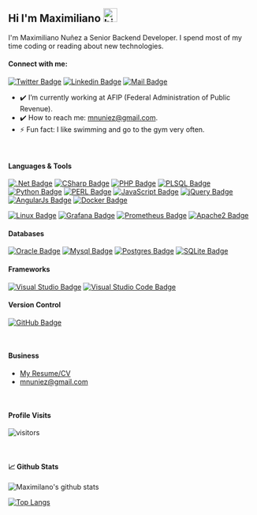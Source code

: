 ## Hi I'm Maximiliano <img src="https://user-images.githubusercontent.com/1303154/88677602-1635ba80-d120-11ea-84d8-d263ba5fc3c0.gif" width="28px" alt="hi">

I'm Maximiliano Nuñez a Senior Backend Developer.
I spend most of my time coding or reading about new technologies.

####  Connect with me:

[![Twitter Badge](https://img.shields.io/badge/-@maxi1kiano-1ca0f1?style=flat&labelColor=1ca0f1&logo=twitter&logoColor=white&link=https://twitter.com/massi1kiano)](https://twitter.com/massi1kiano) [![Linkedin Badge](https://img.shields.io/badge/-maxi1kiano-0e76a8?style=flat&labelColor=0e76a8&logo=linkedin&logoColor=white)](https://www.linkedin.com/in/maxi1kiano/) [![Mail Badge](https://img.shields.io/badge/gmail-c0392b?style=flat&labelColor=c0392b&logo=gmail&logoColor=white)](mailto:mnuniez@gmail.com)

<!-- TODO: Add last video link -->

- ✔️ I’m currently working at AFIP (Federal Administration of Public Revenue).
- ✔️ How to reach me: mnuniez@gmail.com.
- ⚡ Fun fact: I like swimming and go to the gym very often.

<br />

####  Languages & Tools

[![.Net Badge](https://img.shields.io/badge/.NET-5C2D91?style=for-the-badge&logo=.net&logoColor=white)](#) 
[![CSharp Badge](https://img.shields.io/badge/c%23%20-%23239120.svg?&style=for-the-badge&logo=c-sharp&logoColor=white)](#) 
[![PHP Badge](https://img.shields.io/badge/php-%23777BB4.svg?&style=for-the-badge&logo=php&logoColor=white)](#) 
[![PLSQL Badge](https://img.shields.io/badge/pl/sql%20-%23F37440.svg?&style=for-the-badge&logo=oracle&logoColor=white)](#)
[![Python Badge](https://img.shields.io/badge/python%20-%2314354C.svg?&style=for-the-badge&logo=python&logoColor=white)](#) 
[![PERL Badge](https://img.shields.io/badge/perl-%2339457E.svg?&style=for-the-badge&logo=perl&logoColor=white)](#) 
[![JavaScript Badge](https://img.shields.io/badge/JavaScript-%23F7DF1C.svg?&style=for-the-badge&logo=javascript&logoColor=black)](#) 
[![jQuery Badge](https://img.shields.io/badge/jquery%20-%230769AD.svg?&style=for-the-badge&logo=jquery&logoColor=white)](#) 
[![AngularJs Badge](https://img.shields.io/badge/angular.js%20-%23E23237.svg?&style=for-the-badge&logo=angularjs&logoColor=white)](#)
[![Docker Badge](https://img.shields.io/badge/docker%20-%230db7ed.svg?&style=for-the-badge&logo=docker&logoColor=white)](#)


[![Linux Badge](https://img.shields.io/badge/linux%20-%23323330.svg?&style=for-the-badge&logo=linux&logoColor=FCC624)](#)
[![Grafana Badge](https://img.shields.io/badge/grafana%20-%23323330.svg?&style=for-the-badge&logo=grafana&logoColor=F46800)](#)
[![Prometheus Badge](https://img.shields.io/badge/prometheus%20-%23323330.svg?&style=for-the-badge&logo=prometheus&logoColor=F46800)](#)
[![Apache2 Badge](https://img.shields.io/badge/apache%20-%23323330.svg?&style=for-the-badge&logo=apache&logoColor=D22128)](#)


#### Databases

[![Oracle Badge](https://img.shields.io/badge/oracle%20-%23F00000.svg?&style=for-the-badge&logo=oracle&logoColor=white)](#) 
[![Mysql Badge](https://img.shields.io/badge/mysql-%234479A1.svg?&style=for-the-badge&logo=mysql&logoColor=white)](#)
[![Postgres Badge](https://img.shields.io/badge/postgres-%23336791.svg?&style=for-the-badge&logo=postgresql&logoColor=white)](#)
[![SQLite Badge](https://img.shields.io/badge/sqlite-%23003B57.svg?&style=for-the-badge&logo=sqlite&logoColor=white)](#)


#### Frameworks

[![Visual Studio Badge](https://img.shields.io/badge/Visual%20Studio-5C2D91.svg?&style=for-the-badge&logo=visual-studio&logoColor=white)](#) 
[![Visual Studio Code Badge](https://img.shields.io/badge/Visual%20Studio%20Code-0078d7.svg?&style=for-the-badge&logo=visual-studio-code&logoColor=white)](#)


#### Version Control

[![GitHub Badge](https://img.shields.io/badge/github%20-%23121011.svg?&style=for-the-badge&logo=github&logoColor=white)](#)

<br />

#### Business
- [My Resume/CV](https://github.com/maxi1kiano/maxi1kiano/blob/master/resumes/resume%20v1.0.pdf)
- mnuniez@gmail.com

<br />

#### Profile Visits 

![visitors](https://visitor-badge.glitch.me/badge?page_id=maxi1kiano.maxi1kiano)

<br />

#### 📈 Github Stats

![Maximilano's github stats](https://github-readme-stats.vercel.app/api?username=maxi1kiano&count_private=true&theme=tokyonight&hide=contribs,prs)

[![Top Langs](https://github-readme-stats.vercel.app/api/top-langs/?username=maxi1kiano&layout=compact&theme=tokyonight)](https://github.com/maxi1kiano/github-readme-stats)
